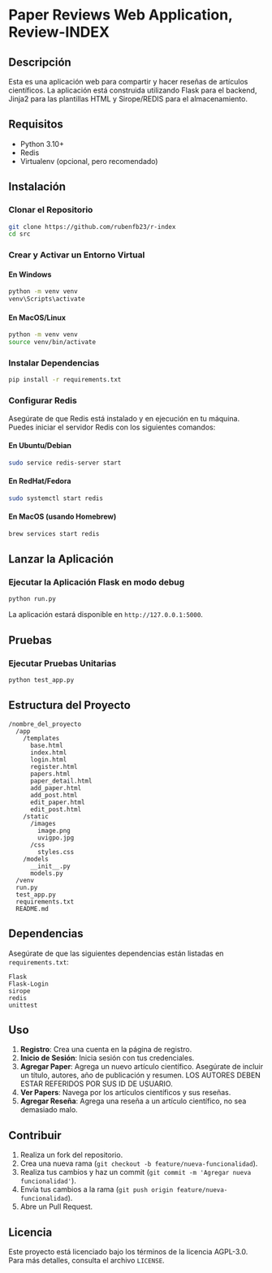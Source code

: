 
# Paper Reviews Web Application, Review-INDEX

## Descripción

Esta es una aplicación web para compartir y hacer reseñas de artículos científicos. La aplicación está construida utilizando Flask para el backend, Jinja2 para las plantillas HTML y Sirope/REDIS para el almacenamiento.

## Requisitos

- Python 3.10+
- Redis
- Virtualenv (opcional, pero recomendado)

## Instalación

### Clonar el Repositorio

```sh
git clone https://github.com/rubenfb23/r-index
cd src
```

### Crear y Activar un Entorno Virtual

#### En Windows

```sh
python -m venv venv
venv\Scripts\activate
```

#### En MacOS/Linux

```sh
python -m venv venv
source venv/bin/activate
```

### Instalar Dependencias

```sh
pip install -r requirements.txt
```

### Configurar Redis

Asegúrate de que Redis está instalado y en ejecución en tu máquina. Puedes iniciar el servidor Redis con los siguientes comandos:

#### En Ubuntu/Debian

```sh
sudo service redis-server start
```

#### En RedHat/Fedora

```sh
sudo systemctl start redis
```

#### En MacOS (usando Homebrew)

```sh
brew services start redis
```

## Lanzar la Aplicación

### Ejecutar la Aplicación Flask en modo debug

```sh
python run.py
```

La aplicación estará disponible en `http://127.0.0.1:5000`.

## Pruebas

### Ejecutar Pruebas Unitarias

```sh
python test_app.py
```

## Estructura del Proyecto

```
/nombre_del_proyecto
  /app
    /templates
      base.html
      index.html
      login.html
      register.html
      papers.html
      paper_detail.html
      add_paper.html
      add_post.html
      edit_paper.html
      edit_post.html
    /static
      /images
        image.png
        uvigpo.jpg
      /css
        styles.css
    /models
      __init__.py
      models.py
  /venv
  run.py
  test_app.py
  requirements.txt
  README.md
```

## Dependencias

Asegúrate de que las siguientes dependencias están listadas en `requirements.txt`:

```
Flask
Flask-Login
sirope
redis
unittest
```

## Uso

1. **Registro**: Crea una cuenta en la página de registro.
2. **Inicio de Sesión**: Inicia sesión con tus credenciales.
3. **Agregar Paper**: Agrega un nuevo artículo científico. Asegúrate de incluir un título, autores, año de publicación y resumen. LOS AUTORES DEBEN ESTAR REFERIDOS POR SUS ID DE USUARIO.
4. **Ver Papers**: Navega por los artículos científicos y sus reseñas.
5. **Agregar Reseña**: Agrega una reseña a un artículo científico, no sea demasiado malo.

## Contribuir

1. Realiza un fork del repositorio.
2. Crea una nueva rama (`git checkout -b feature/nueva-funcionalidad`).
3. Realiza tus cambios y haz un commit (`git commit -m 'Agregar nueva funcionalidad'`).
4. Envía tus cambios a la rama (`git push origin feature/nueva-funcionalidad`).
5. Abre un Pull Request.

## Licencia

Este proyecto está licenciado bajo los términos de la licencia AGPL-3.0. Para más detalles, consulta el archivo `LICENSE`.